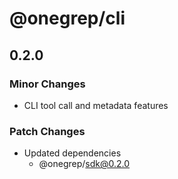 # @onegrep/cli

## 0.2.0

### Minor Changes

- CLI tool call and metadata features

### Patch Changes

- Updated dependencies
  - @onegrep/sdk@0.2.0
